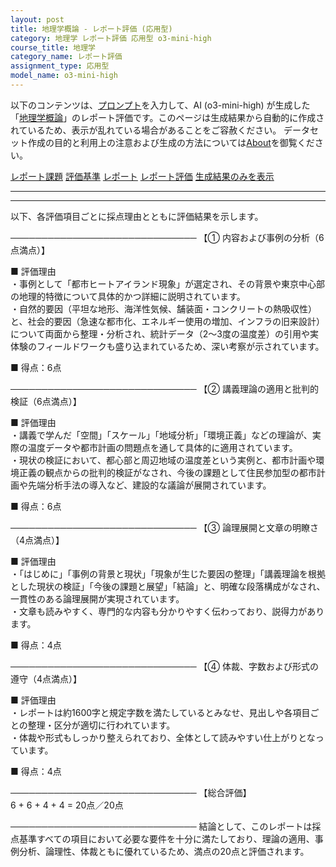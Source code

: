 ```yaml
---
layout: post
title: 地理学概論 - レポート評価 (応用型)
category: 地理学 レポート評価 応用型 o3-mini-high
course_title: 地理学
category_name: レポート評価
assignment_type: 応用型
model_name: o3-mini-high
---
```


以下のコンテンツは、[プロンプト](https://github.com/takedatoshiyuki/synthetic_assignments/tree/main/generated/地理学/o3-mini-high/prompt_レポート評価-応用型.md)を入力して、AI (o3-mini-high) が生成した「[地理学概論](/contents/地理学/)」のレポート評価です。このページは生成結果から自動的に作成されているため、表示が乱れている場合があることをご容赦ください。
データセット作成の目的と利用上の注意および生成の方法については[About](/About)を御覧ください。

[レポート課題](../レポート課題-応用型)
[評価基準](../評価基準-応用型)
[レポート](../レポート-応用型)
[レポート評価](../レポート評価-応用型)
[生成結果のみを表示](https://github.com/takedatoshiyuki/synthetic_assignments/tree/main/generated/地理学/o3-mini-high/レポート評価-応用型.md)
  

***
***
  
以下、各評価項目ごとに採点理由とともに評価結果を示します。

──────────────────────────────
【① 内容および事例の分析（6点満点）】

■ 評価理由  
・事例として「都市ヒートアイランド現象」が選定され、その背景や東京中心部の地理的特徴について具体的かつ詳細に説明されています。  
・自然的要因（平坦な地形、海洋性気候、舗装面・コンクリートの熱吸収性）と、社会的要因（急速な都市化、エネルギー使用の増加、インフラの旧来設計）について両面から整理・分析され、統計データ（2～3度の温度差）の引用や実体験のフィールドワークも盛り込まれているため、深い考察が示されています。

■ 得点：6点

──────────────────────────────
【② 講義理論の適用と批判的検証（6点満点）】

■ 評価理由  
・講義で学んだ「空間」「スケール」「地域分析」「環境正義」などの理論が、実際の温度データや都市計画の問題点を通して具体的に適用されています。  
・現状の検証において、都心部と周辺地域の温度差という実例と、都市計画や環境正義の観点からの批判的検証がなされ、今後の課題として住民参加型の都市計画や先端分析手法の導入など、建設的な議論が展開されています。

■ 得点：6点

──────────────────────────────
【③ 論理展開と文章の明瞭さ（4点満点）】

■ 評価理由  
・「はじめに」「事例の背景と現状」「現象が生じた要因の整理」「講義理論を根拠とした現状の検証」「今後の課題と展望」「結論」と、明確な段落構成がなされ、一貫性のある論理展開が実現されています。  
・文章も読みやすく、専門的な内容も分かりやすく伝わっており、説得力があります。

■ 得点：4点

──────────────────────────────
【④ 体裁、字数および形式の遵守（4点満点）】

■ 評価理由  
・レポートは約1600字と規定字数を満たしているとみなせ、見出しや各項目ごとの整理・区分が適切に行われています。  
・体裁や形式もしっかり整えられており、全体として読みやすい仕上がりとなっています。

■ 得点：4点

──────────────────────────────
【総合評価】  
6 + 6 + 4 + 4 = 20点／20点

──────────────────────────────
結論として、このレポートは採点基準すべての項目において必要な要件を十分に満たしており、理論の適用、事例分析、論理性、体裁ともに優れているため、満点の20点と評価されます。
